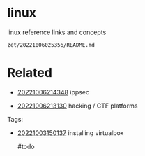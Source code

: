 # linux

linux reference links and concepts

` zet/20221006025356/README.md `

# Related

- [20221006214348](/zet/20221006214348/README.md) ippsec

- [20221006213130](/zet/20221006213130/README.md) hacking / CTF platforms

Tags:
- [20221003150137](/zet/20221003150137/README.md) installing virtualbox

    #todo
